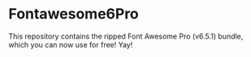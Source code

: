 # Fontawesome6Pro
This repository contains the ripped Font Awesome Pro (v6.5.1) bundle, which you can now use for free! Yay!
